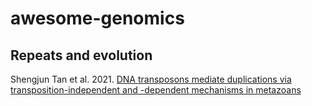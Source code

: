 # awesome-genomics

## Repeats and evolution

Shengjun Tan et al. 2021. [DNA transposons mediate duplications via transposition-independent and -dependent mechanisms in metazoans](https://www.nature.com/articles/s41467-021-24585-9)
